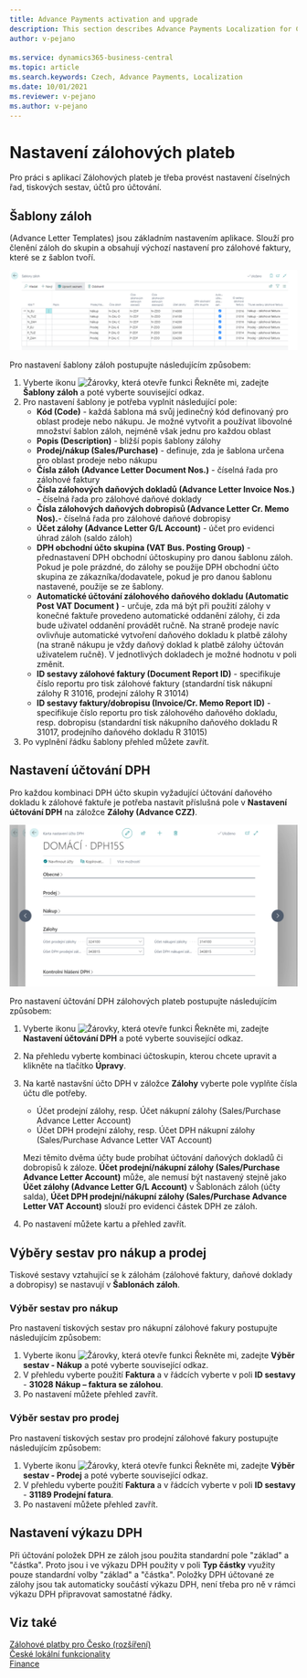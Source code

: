 ```yaml
---
title: Advance Payments activation and upgrade
description: This section describes Advance Payments Localization for Czech extension functionality.
author: v-pejano

ms.service: dynamics365-business-central
ms.topic: article
ms.search.keywords: Czech, Advance Payments, Localization
ms.date: 10/01/2021
ms.reviewer: v-pejano
ms.author: v-pejano
---
```


# Nastavení zálohových plateb

Pro práci s aplikací Zálohových plateb je třeba provést nastavení číselných řad, tiskových sestav, účtů pro účtování. 

## Šablony záloh

(Advance Letter Templates) jsou základním nastavením aplikace. Slouží pro členění záloh do skupin a obsahují výchozí nastavení pro zálohové faktury, které se z šablon tvoří. 

![Šablony záloh](Media/adv-payments-setup-templates.png)

Pro nastavení šablony záloh postupujte následujícím způsobem:
1. Vyberte ikonu ![Žárovky, která otevře funkci Řekněte mi](../../media/ui-search/search_small.png "Řekněte mi, co chcete dělat"), zadejte **Šablony záloh** a poté vyberte související odkaz.
2. Pro nastavení šablony je potřeba vyplnit následující pole:
    - **Kód (Code)** - každá šablona má svůj jedinečný kód definovaný pro oblast prodeje nebo nákupu. Je možné vytvořit a používat libovolné množství šablon záloh, nejméně však jednu pro každou oblast
    - **Popis (Description)** - bližší popis šablony zálohy
    - **Prodej/nákup (Sales/Purchase)** - definuje, zda je šablona určena pro oblast prodeje nebo nákupu
    - **Čísla záloh (Advance Letter Document Nos.)** - číselná řada pro zálohové faktury
    - **Čísla zálohových daňových dokladů (Advance Letter Invoice Nos.)** - číselná řada pro zálohové daňové doklady
    - **Čísla zálohových daňových dobropisů (Advance Letter Cr. Memo Nos).**- číselná řada pro zálohové daňové dobropisy
    - **Účet zálohy (Advance Letter G/L Account)** - účet pro evidenci úhrad záloh (saldo záloh)
    - **DPH obchodní účto skupina (VAT Bus. Posting Group)** - přednastavení DPH obchodní účtoskupiny pro danou šablonu záloh. Pokud je pole prázdné, do zálohy se použije DPH obchodní účto skupina ze zákazníka/dodavatele, pokud je pro danou šablonu nastavené, použije se ze šablony.
    - **Automatické účtování zálohového daňového dokladu (Automatic Post VAT Document )** - určuje, zda má být při použití zálohy v konečné faktuře provedeno automatické oddanění zálohy, či zda bude uživatel oddanění provádět ručně. Na straně prodeje navíc ovlivňuje automatické vytvoření daňového dokladu k platbě zálohy (na straně nákupu je vždy daňový doklad k platbě zálohy účtován uživatelem ručně). V jednotlivých dokladech je možné hodnotu v poli změnit.
    - **ID sestavy zálohové faktury (Document Report ID)** - specifikuje číslo reportu pro tisk zálohové faktury (standardní tisk nákupní zálohy R 31016, prodejní zálohy R 31014)
    - **ID sestavy faktury/dobropisu (Invoice/Cr. Memo Report ID)** - specifikuje číslo reportu pro tisk zálohového daňového dokladu, resp. dobropisu (standardní tisk nákupního daňového dokladu R 31017, prodejního daňového dokladu R 31015)
3. Po vyplnění řádku šablony přehled můžete zavřít.

## Nastavení účtování DPH

Pro každou kombinaci DPH účto skupin vyžadující účtování daňového dokladu k zálohové faktuře je potřeba nastavit příslušná pole v **Nastavení účtování DPH** na záložce **Zálohy (Advance CZZ)**. 

![Nastavení účtování DPH](Media/adv-payments-setup-vat.png)

Pro nastavení účtování DPH zálohových plateb postupujte následujícím způsobem:
1. Vyberte ikonu ![Žárovky, která otevře funkci Řekněte mi](../../media/ui-search/search_small.png "Řekněte mi, co chcete dělat"), zadejte **Nastavení účtování DPH** a poté vyberte související odkaz.
2. Na přehledu vyberte kombinaci účtoskupin, kterou chcete upravit a klikněte na tlačítko **Úpravy**.
3. Na kartě nastavšní účto DPH v záložce **Zálohy** vyberte pole vyplňte čísla účtu dle potřeby.
    - Účet prodejní zálohy, resp. Účet nákupní zálohy (Sales/Purchase Advance Letter Account)
    - Účet DPH prodejní zálohy, resp. Účet DPH nákupní zálohy (Sales/Purchase Advance Letter VAT Account)

    Mezi těmito dvěma účty bude probíhat účtování daňových dokladů či dobropisů k záloze. **Účet prodejní/nákupní zálohy (Sales/Purchase Advance Letter Account)** může, ale nemusí být nastavený stejně jako **Účet zálohy (Advance Letter G/L Account)** v Šablonách záloh (účty salda), **Účet DPH prodejní/nákupní zálohy (Sales/Purchase Advance Letter VAT Account)** slouží pro evidenci částek DPH ze záloh.
4. Po nastavení můžete kartu a přehled zavřít.

## Výběry sestav pro nákup a prodej

Tiskové sestavy vztahující se k zálohám (zálohové faktury, daňové doklady a dobropisy) se nastavují v **Šablonách záloh**.

### Výběr sestav pro nákup
Pro nastavení tiskových sestav pro nákupní zálohové fakury postupujte následujícím způsobem:
1. Vyberte ikonu ![Žárovky, která otevře funkci Řekněte mi](../../media/ui-search/search_small.png "Řekněte mi, co chcete dělat"), zadejte **Výběr sestav - Nákup** a poté vyberte související odkaz.
2. V přehledu vyberte použití **Faktura** a v řádcích vyberte v poli **ID sestavy** - **31028 Nákup – faktura se zálohou**.
3. Po nastavení můžete přehled zavřít.

### Výběr sestav pro prodej
Pro nastavení tiskových sestav pro prodejní zálohové fakury postupujte následujícím způsobem:
1. Vyberte ikonu ![Žárovky, která otevře funkci Řekněte mi](../../media/ui-search/search_small.png "Řekněte mi, co chcete dělat"), zadejte **Výběr sestav - Prodej** a poté vyberte související odkaz.
2. V přehledu vyberte použití **Faktura** a v řádcích vyberte v poli **ID sestavy** - **31189 Prodejní fatura**.
3. Po nastavení můžete přehled zavřít.

## Nastavení výkazu DPH

Při účtování položek DPH ze záloh jsou použita standardní pole "základ" a "částka". Proto jsou i ve výkazu DPH použity v poli **Typ částky** využity pouze standardní volby "základ" a "částka". Položky DPH účtované ze zálohy jsou tak automaticky součástí výkazu DPH, není třeba pro ně v rámci výkazu DPH připravovat samostatné řádky.


## Viz také

[Zálohové platby pro Česko (rozšíření)](ui-extensions-advance-payments-localization-cz.md)  
[České lokální funkcionality](czech-local-functionality.md)  
[Finance](../../finance.md)
